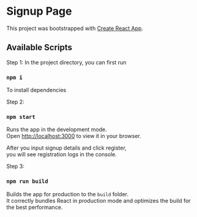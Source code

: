 # Signup Page

This project was bootstrapped with [Create React App](https://github.com/facebook/create-react-app).

## Available Scripts

Step 1: In the project directory, you can first run

### `npm i`
To install dependencies

Step 2:
### `npm start`

Runs the app in the development mode.\
Open [http://localhost:3000](http://localhost:3000) to view it in your browser.

After you input signup details and click register,\
you will see registration logs in the console.

Step 3:
### `npm run build`

Builds the app for production to the `build` folder.\
It correctly bundles React in production mode and optimizes the build for the best performance.